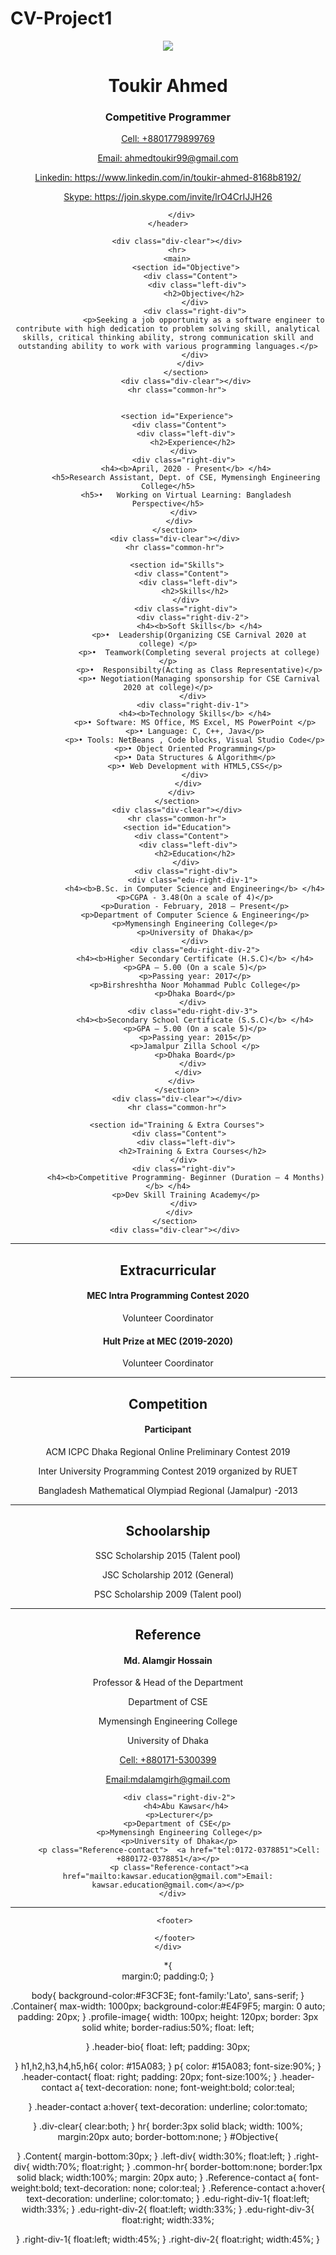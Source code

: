 # CV-Project1
<!DOCTYPE html>
<html lang="en">
<head>
    <meta charset="UTF-8">
    <meta name="viewport" content="width=device-width, initial-scale=1.0">
    <title>Document</title>
    <link rel="stylesheet" href="CV.css">
     <link href="https://fonts.googleapis.com/css?family=Lato&display=swap" rel="stylesheet">
</head>
<body>
    <div class="Container">
        <header>
          <img class="profile-image" src="Toukir.jpg">
          <div class="header-bio">
             <h1>Toukir Ahmed</h1>
             <h3>Competitive Programmer</h3>
          </div>
          <div class ="header-contact">
                <p>  <a href="tel:01779899769">Cell:  +8801779899769</a></p>
                <p><a href="mailto:ahmedtoukir99@gmail.com">Email: ahmedtoukir99@gmail.com</a></p>
               <p><a href=" https://www.linkedin.com/in/toukir-ahmed-8168b8192/">Linkedin: https://www.linkedin.com/in/toukir-ahmed-8168b8192/</a></p>
                <p><a href="https://join.skype.com/invite/lrO4CrIJJH26">Skype: https://join.skype.com/invite/lrO4CrIJJH26</a></p>
                
          </div>
        </header>    
        
        <div class="div-clear"></div>
        <hr>
        <main>
            <section id="Objective">
              <div class="Content">
                 <div class="left-div">
                    <h2>Objective</h2>
                 </div> 
                <div class="right-div">
                    <p>Seeking a job opportunity as a software engineer to contribute with high dedication to problem solving skill, analytical skills, critical thinking ability, strong communication skill and outstanding ability to work with various programming languages.</p>
                </div>
              </div>
            </section>
            <div class="div-clear"></div>
        <hr class="common-hr">

        
        <section id="Experience">
         <div class="Content">
            <div class="left-div">
               <h2>Experience</h2>
            </div> 
           <div class="right-div">
            <h4><b>April, 2020 - Present</b> </h4>
            <h5>Research Assistant, Dept. of CSE, Mymensingh Engineering College</h5>
            <h5>•	Working on Virtual Learning: Bangladesh Perspective</h5>
           </div>
         </div>
       </section>
       <div class="div-clear"></div>
       <hr class="common-hr">

        <section id="Skills">
          <div class="Content">
             <div class="left-div">
                <h2>Skills</h2>
             </div> 
            <div class="right-div">
               <div class="right-div-2">
                  <h4><b>Soft Skills</b> </h4>
                  <p>•	Leadership(Organizing CSE Carnival 2020 at college) </p>
                  <p>•	Teamwork(Completing several projects at college)</p>
                  <p>•	Responsibilty(Acting as Class Representative)</p>
                  <p>• Negotiation(Managing sponsorship for CSE Carnival 2020 at college)</p>
               </div>
               <div class="right-div-1">
                <h4><b>Technology Skills</b> </h4>
                <p>• Software: MS Office, MS Excel, MS PowerPoint </p>
                <p>• Language: C, C++, Java</p>
                <p>• Tools: NetBeans , Code blocks, Visual Studio Code</p>
                <p>• Object Oriented Programming</p>
                <p>• Data Structures & Algorithm</p>
                <p>• Web Development with HTML5,CSS</p>
                </div>
             </div>
          </div>
        </section>
        <div class="div-clear"></div>
        <hr class="common-hr">
        <section id="Education">
          <div class="Content">
             <div class="left-div">
                <h2>Education</h2>
             </div> 
            <div class="right-div">
               <div class="edu-right-div-1">
                <h4><b>B.Sc. in Computer Science and Engineering</b> </h4>
                <p>CGPA - 3.48(On a scale of 4)</p>
                <p>Duration - February, 2018 – Present</p>
                <p>Department of Computer Science & Engineering</p>
                <p>Mymensingh Engineering College</p>
                <p>University of Dhaka</p>
                </div>
                <div class="edu-right-div-2">
                <h4><b>Higher Secondary Certificate (H.S.C)</b> </h4>
                <p>GPA – 5.00 (On a scale 5)</p>
                <p>Passing year: 2017</p>
                <p>Birshreshtha Noor Mohammad Publc College</p>
                <p>Dhaka Board</p>
               </div>
               <div class="edu-right-div-3">
                <h4><b>Secondary School Certificate (S.S.C)</b> </h4>
                <p>GPA – 5.00 (On a scale 5)</p>
                <p>Passing year: 2015</p>
                <p>Jamalpur Zilla School </p>
                <p>Dhaka Board</p>
               </div>
             </div>
          </div>
        </section>
        <div class="div-clear"></div>
        <hr class="common-hr">

        <section id="Training & Extra Courses">
         <div class="Content">
            <div class="left-div">
               <h2>Training & Extra Courses</h2>
            </div> 
           <div class="right-div">
            <h4><b>Competitive Programming- Beginner (Duration – 4 Months)</b> </h4>
            <p>Dev Skill Training Academy</p>
           </div>
         </div>
       </section>
       <div class="div-clear"></div>
   <hr class="common-hr">

   <section id="Extracurricular">
      <div class="Content">
         <div class="left-div">
            <h2>Extracurricular</h2>
         </div> 
        <div class="right-div">
         <div class="right-div-1">
         <h4><b>MEC Intra Programming Contest 2020</b> </h4>
         <p>Volunteer Coordinator</p>
         </div>
         <div class="right-div-2">
         <h4><b>Hult Prize at MEC (2019-2020) </b> </h4>
         <p>Volunteer Coordinator</p>
         </div>
        </div>
      </div>
    </section>
    <div class="div-clear"></div>
<hr class="common-hr">

<section id="Competition">
   <div class="Content">
      <div class="left-div">
         <h2>Competition</h2>
      </div> 
     <div class="right-div">
      <h4><b>Participant </b> </h4>
      <p>ACM ICPC Dhaka Regional Online Preliminary Contest 2019</p>
      <p>Inter University Programming Contest 2019 organized by RUET</p>
      <p>Bangladesh Mathematical Olympiad Regional (Jamalpur) -2013</p>
     </div>
   </div>
 </section>
 <div class="div-clear"></div>
<hr class="common-hr">  
<section id="Schoolarship">
   <div class="Content">
      <div class="left-div">
         <h2>Schoolarship</h2>
      </div> 
     <div class="right-div">
      <p>SSC Scholarship 2015 (Talent pool) </p> 
      <p>JSC Scholarship 2012 (General)</p>
      <P>PSC Scholarship 2009 (Talent pool)</P>
     </div>
   </div>
 </section>
 <div class="div-clear"></div>
<hr class="common-hr"> 
<section id="Reference">
   <div class="Content">
      <div class="left-div">
         <h2>Reference</h2>
      </div> 
     <div class="right-div">
         <div class="right-div-1">
            <h4>Md. Alamgir Hossain </h4>
         <p>Professor & Head of the Department</p>
         <p>Department of CSE</p>
         <p>Mymensingh Engineering College</p>
         <p>University of Dhaka</p>
         <p class="Reference-contact">  <a href="tel:0171-5300399">Cell:  +880171-5300399</a></p>
         <p class="Reference-contact"><a href="mailto:mdalamgirh@gmail.com">Email:mdalamgirh@gmail.com</a></p>
         </div>

         <div class="right-div-2">
            <h4>Abu Kawsar</h4>
         <p>Lecturer</p>
         <p>Department of CSE</p> 
         <p>Mymensingh Engineering College</p>
         <p>University of Dhaka</p>
         <p class="Reference-contact">  <a href="tel:0172-0378851">Cell:  +880172-0378851</a></p>
         <p class="Reference-contact"><a href="mailto:kawsar.education@gmail.com">Email: kawsar.education@gmail.com</a></p>
      </div>
   </div>
   </div>
 </section>
 <div class="div-clear"></div>
 <hr class="common-hr">
       </main>

       <footer>

       </footer>
    </div>
</body>
</html>

*{  
    margin:0;
    padding:0;
   }
   
   body{
       background-color:#F3CF3E;
       font-family:'Lato', sans-serif;
   }
   .Container{
       max-width: 1000px;
       background-color:#E4F9F5;
       margin: 0 auto;
       padding: 20px;
   }
   .profile-image{
        width: 100px;
        height: 120px;
        border: 3px solid white;
        border-radius:50%;
        float: left;

   }
   .header-bio{
      float: left;
      padding: 30px;

   }
   h1,h2,h3,h4,h5,h6{
       color: #15A083;
   }
   p{
    color: #15A083;
    font-size:90%;
   }
   .header-contact{
        float: right;
        padding: 20px;
        font-size:100%;
   }
   .header-contact a{
    text-decoration: none;
    font-weight:bold;
    color:teal;

}
.header-contact a:hover{
    text-decoration: underline;
    color:tomato;

}
.div-clear{
    clear:both;
}
hr{
    border:3px solid black;
    width: 100%;
    margin:20px auto; 
    border-bottom:none;
}
#Objective{

}
.Content{
    margin-bottom:30px;
}
.left-div{
    width:30%;
    float:left;
}
.right-div{
    width:70%;
    float:right;
}
.common-hr{
    border-bottom:none;
    border:1px solid black;
    width:100%;
    margin: 20px auto;
}
.Reference-contact a{
     font-weight:bold;
     text-decoration: none;
     color:teal;
}
.Reference-contact a:hover{
    text-decoration: underline;
    color:tomato;
}
.edu-right-div-1{
    float:left;
    width:33%;
}
.edu-right-div-2{
    float:left;
    width:33%;
}
.edu-right-div-3{
    float:right;
    width:33%;
  
}
.right-div-1{
    float:left;
    width:45%;
}
.right-div-2{
    float:right;
    width:45%;
}
